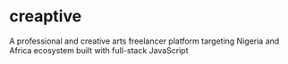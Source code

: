 # creaptive
A professional and creative arts freelancer platform targeting Nigeria and Africa ecosystem built with full-stack JavaScript
